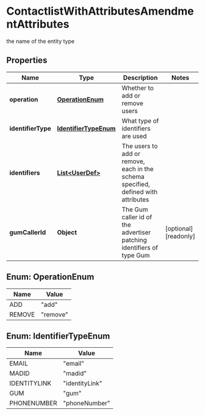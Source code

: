 

# ContactlistWithAttributesAmendmentAttributes

the name of the entity type

## Properties

| Name | Type | Description | Notes |
|------------ | ------------- | ------------- | -------------|
|**operation** | [**OperationEnum**](#OperationEnum) | Whether to add or remove users |  |
|**identifierType** | [**IdentifierTypeEnum**](#IdentifierTypeEnum) | What type of identifiers are used |  |
|**identifiers** | [**List&lt;UserDef&gt;**](UserDef.md) | The users to add or remove, each in the schema specified, defined with attributes |  |
|**gumCallerId** | **Object** | The Gum caller id of the advertiser patching identifiers of type Gum |  [optional] [readonly] |



## Enum: OperationEnum

| Name | Value |
|---- | -----|
| ADD | &quot;add&quot; |
| REMOVE | &quot;remove&quot; |



## Enum: IdentifierTypeEnum

| Name | Value |
|---- | -----|
| EMAIL | &quot;email&quot; |
| MADID | &quot;madid&quot; |
| IDENTITYLINK | &quot;identityLink&quot; |
| GUM | &quot;gum&quot; |
| PHONENUMBER | &quot;phoneNumber&quot; |



